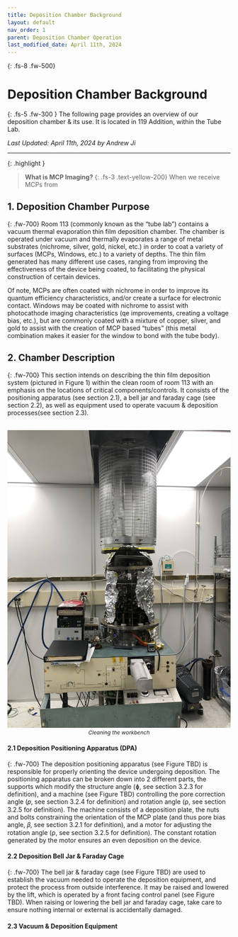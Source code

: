 ```yaml
---
title: Deposition Chamber Background
layout: default
nav_order: 1
parent: Deposition Chamber Operation
last_modified_date: April 11th, 2024
---
```



{: .fs-8 .fw-500}
# Deposition Chamber Background

{: .fs-5 .fw-300 }
The following page provides an overview of our deposition chamber & its use. It is located in 119 Addition, within the Tube Lab. 

*Last Updated: April 11th, 2024 by Andrew Ji*

---

{: .highlight }
> **What is MCP Imaging?**
> {: .fs-3 .text-yellow-200}
> When we receive MCPs from 

## 1. Deposition Chamber Purpose
{: .fw-700}
Room 113 (commonly known as the “tube lab”) contains a vacuum thermal evaporation thin film deposition chamber. The chamber is operated under vacuum and thermally evaporates a range of metal substrates (nichrome, silver, gold, nickel, etc.) in order to coat a variety of surfaces (MCPs, Windows, etc.) to a variety of depths. The thin film generated has many different use cases, ranging from improving the effectiveness of the device being coated, to facilitating the physical construction of certain devices. 

Of note, MCPs are often coated with nichrome in order to improve its quantum efficiency characteristics, and/or create a surface for electronic contact. Windows may be coated with nichrome to assist with photocathode imaging characteristics (qe improvements, creating a voltage bias, etc.), but are commonly coated with a mixture of copper, silver, and gold to assist with the creation of MCP based “tubes” (this metal combination makes it easier for the window to bond with the tube body).

## 2. Chamber Description
{: .fw-700}
This section intends on describing the thin film deposition system (pictured in Figure 1) within the clean room of  room 113 with an emphasis on the locations of critical components/controls. It consists of the positioning apparatus (see section 2.1), a bell jar and faraday cage (see section 2.2), as well as equipment used to operate vacuum & deposition processes(see section 2.3).

<br />
<p align:center style="width:100%; margin: auto;">
  <!-- <img src="/assets/img/deposition_chamber/chamber.jpg" /> -->
  <img src="/assets/img/deposition_chamber/chamber.jpg" />
</p>
<p align:center style="text-align:center; font-style: italic; font-size:12px; margin: auto;">
  Cleaning the workbench
</p>

#### 2.1 Deposition Positioning Apparatus (DPA)
{: .fw-700}
The deposition positioning apparatus (see Figure TBD) is responsible for properly orienting the device undergoing deposition. The positioning apparatus can be broken down into 2 different parts, the supports which modify the structure angle (ɸ, see section 3.2.3 for definition), and a machine (see Figure TBD) controlling the pore correction angle (𝑝, see section 3.2.4 for definition) and rotation angle (⍴, see section 3.2.5 for definition). The machine consists of a deposition plate, the nuts and bolts constraining the orientation of the MCP plate (and thus pore bias angle, 𝛽, see section 3.2.1 for definition), and a motor for adjusting the rotation angle (⍴, see section 3.2.5 for definition). The constant rotation generated by the motor ensures an even deposition on the device.  

#### 2.2 Deposition Bell Jar & Faraday Cage
{: .fw-700}
The bell jar & faraday cage (see Figure TBD) are used to establish the vacuum needed to operate the deposition equipment, and protect the process from outside interference. It may be raised and lowered by the lift, which is operated by a front facing control panel (see Figure TBD). When raising or lowering the bell jar and faraday cage, take care to ensure nothing internal or external is accidentally damaged.   

#### 2.3 Vacuum & Deposition Equipment
